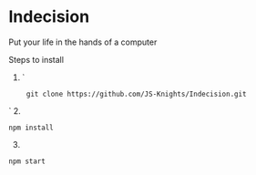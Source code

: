 # Indecision
Put your life in the hands of a computer

Steps to install

1.
   `
    
        git clone https://github.com/JS-Knights/Indecision.git
  `
2.
    
    npm install
    
3.
    
    npm start
